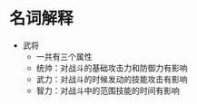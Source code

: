名词解释
======

+ 武将
    + 一共有三个属性
    + 统帅：对战斗的基础攻击力和防御力有影响
    + 武力：对战斗的时候发动的技能攻击有影响
    + 智力：对战斗中的范围技能的时间有影响
